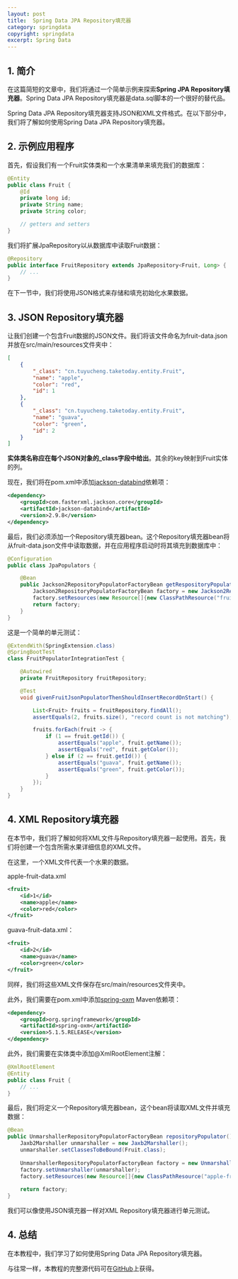 ```yaml
---
layout: post
title:  Spring Data JPA Repository填充器
category: springdata
copyright: springdata
excerpt: Spring Data
---
```


## 1. 简介

在这篇简短的文章中，我们将通过一个简单示例来探索**Spring JPA Repository填充器**。Spring Data JPA Repository填充器是data.sql脚本的一个很好的替代品。

Spring Data JPA Repository填充器支持JSON和XML文件格式。在以下部分中，我们将了解如何使用Spring Data JPA Repository填充器。

## 2. 示例应用程序

首先，假设我们有一个Fruit实体类和一个水果清单来填充我们的数据库：

```java
@Entity
public class Fruit {
    @Id
    private long id;
    private String name;
    private String color;

    // getters and setters
}
```

我们将扩展JpaRepository以从数据库中读取Fruit数据：

```java
@Repository
public interface FruitRepository extends JpaRepository<Fruit, Long> {
    // ...
}
```

在下一节中，我们将使用JSON格式来存储和填充初始化水果数据。

## 3. JSON Repository填充器

让我们创建一个包含Fruit数据的JSON文件。我们将该文件命名为fruit-data.json并放在src/main/resources文件夹中：

```json
[
    {
        "_class": "cn.tuyucheng.taketoday.entity.Fruit",
        "name": "apple",
        "color": "red",
        "id": 1
    },
    {
        "_class": "cn.tuyucheng.taketoday.entity.Fruit",
        "name": "guava",
        "color": "green",
        "id": 2
    }
]
```

**实体类名称应在每个JSON对象的_class字段中给出**。其余的key映射到Fruit实体的列。

现在，我们将在pom.xml中添加[jackson-databind](https://central.sonatype.com/artifact/com.fasterxml.jackson.core/jackson-databind/2.14.2)依赖项：

```xml
<dependency>
    <groupId>com.fasterxml.jackson.core</groupId>
    <artifactId>jackson-databind</artifactId>
    <version>2.9.8</version>
</dependency>
```

最后，我们必须添加一个Repository填充器bean。这个Repository填充器bean将从fruit-data.json文件中读取数据，并在应用程序启动时将其填充到数据库中：

```java
@Configuration
public class JpaPopulators {

    @Bean
    public Jackson2RepositoryPopulatorFactoryBean getRespositoryPopulator() throws Exception {
        Jackson2RepositoryPopulatorFactoryBean factory = new Jackson2RepositoryPopulatorFactoryBean();
        factory.setResources(new Resource[]{new ClassPathResource("fruit-data.json")});
        return factory;
    }
}
```

这是一个简单的单元测试：

```java
@ExtendWith(SpringExtension.class)
@SpringBootTest
class FruitPopulatorIntegrationTest {

    @Autowired
    private FruitRepository fruitRepository;

    @Test
    void givenFruitJsonPopulatorThenShouldInsertRecordOnStart() {

        List<Fruit> fruits = fruitRepository.findAll();
        assertEquals(2, fruits.size(), "record count is not matching");

        fruits.forEach(fruit -> {
            if (1 == fruit.getId()) {
                assertEquals("apple", fruit.getName());
                assertEquals("red", fruit.getColor());
            } else if (2 == fruit.getId()) {
                assertEquals("guava", fruit.getName());
                assertEquals("green", fruit.getColor());
            }
        });
    }
}
```

## 4. XML Repository填充器

在本节中，我们将了解如何将XML文件与Repository填充器一起使用。首先，我们将创建一个包含所需水果详细信息的XML文件。

在这里，一个XML文件代表一个水果的数据。

apple-fruit-data.xml

```xml
<fruit>
    <id>1</id>
    <name>apple</name>
    <color>red</color>
</fruit>
```

guava-fruit-data.xml：

```xml
<fruit>
    <id>2</id>
    <name>guava</name>
    <color>green</color>
</fruit>
```

同样，我们将这些XML文件保存在src/main/resources文件夹中。

此外，我们需要在pom.xml中添加[spring-oxm](https://central.sonatype.com/artifact/org.springframework/spring-oxm/6.0.6) Maven依赖项：

```xml
<dependency>
    <groupId>org.springframework</groupId>
    <artifactId>spring-oxm</artifactId>
    <version>5.1.5.RELEASE</version>
</dependency>
```

此外，我们需要在实体类中添加@XmlRootElement注解：

```java
@XmlRootElement
@Entity
public class Fruit {
    // ...
}
```

最后，我们将定义一个Repository填充器bean，这个bean将读取XML文件并填充数据：

```java
@Bean
public UnmarshallerRepositoryPopulatorFactoryBean repositoryPopulator() {
	Jaxb2Marshaller unmarshaller = new Jaxb2Marshaller();
	unmarshaller.setClassesToBeBound(Fruit.class);
	
	UnmarshallerRepositoryPopulatorFactoryBean factory = new UnmarshallerRepositoryPopulatorFactoryBean();
	factory.setUnmarshaller(unmarshaller);
	factory.setResources(new Resource[]{new ClassPathResource("apple-fruit-data.xml"), new ClassPathResource("guava-fruit-data.xml")});
	
	return factory;
}
```

我们可以像使用JSON填充器一样对XML Repository填充器进行单元测试。

## 4. 总结

在本教程中，我们学习了如何使用Spring Data JPA Repository填充器。

与往常一样，本教程的完整源代码可在[GitHub](https://github.com/tuyucheng7/taketoday-tutorial4j/tree/master/spring-data-modules)上获得。